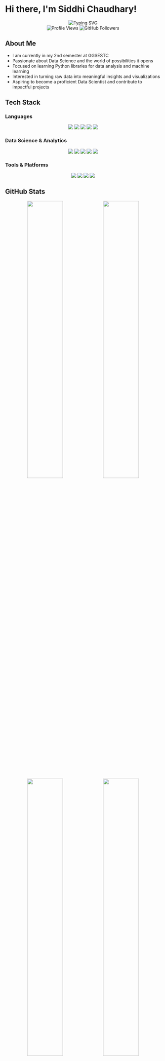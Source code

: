 # Hi there, I'm Siddhi Chaudhary! 

<div align="center">
  <img src="https://readme-typing-svg.herokuapp.com/?lines=Data+Science+Enthusiast;Second+Year+Student;Python+Developer;Always+Learning+New+Things!&font=Fira%20Code&center=true&width=380&height=50&duration=4000&pause=1000" alt="Typing SVG">
</div>

<div align="center">
  <img src="https://komarev.com/ghpvc/?username=siddhichaudhary&label=Profile%20views&color=0e75b6&style=flat" alt="Profile Views" />
  <img src="https://img.shields.io/github/followers/siddhichaudhary?label=Followers&style=social" alt="GitHub Followers" />
</div>

## About Me

- I am currently in my 2nd semester at GGSESTC
- Passionate about Data Science and the world of possibilities it opens
- Focused on learning Python libraries for data analysis and machine learning
- Interested in turning raw data into meaningful insights and visualizations
- Aspiring to become a proficient Data Scientist and contribute to impactful projects

## Tech Stack

### Languages
<div align="center">
  <img src="https://img.shields.io/badge/Python-3776AB?style=for-the-badge&logo=python&logoColor=white" />
  <img src="https://img.shields.io/badge/Java-ED8B00?style=for-the-badge&logo=java&logoColor=white" />
  <img src="https://img.shields.io/badge/JavaScript-F7DF1E?style=for-the-badge&logo=javascript&logoColor=black" />
  <img src="https://img.shields.io/badge/HTML5-E34F26?style=for-the-badge&logo=html5&logoColor=white" />
  <img src="https://img.shields.io/badge/CSS3-1572B6?style=for-the-badge&logo=css3&logoColor=white" />
</div>

### Data Science & Analytics
<div align="center">
  <img src="https://img.shields.io/badge/Pandas-150458?style=for-the-badge&logo=pandas&logoColor=white" />
  <img src="https://img.shields.io/badge/NumPy-013243?style=for-the-badge&logo=numpy&logoColor=white" />
  <img src="https://img.shields.io/badge/Matplotlib-11557c?style=for-the-badge&logo=matplotlib&logoColor=white" />
  <img src="https://img.shields.io/badge/Scikit--Learn-F7931E?style=for-the-badge&logo=scikit-learn&logoColor=white" />
  <img src="https://img.shields.io/badge/Jupyter-F37626?style=for-the-badge&logo=jupyter&logoColor=white" />
</div>

### Tools & Platforms
<div align="center">
  <img src="https://img.shields.io/badge/Git-F05032?style=for-the-badge&logo=git&logoColor=white" />
  <img src="https://img.shields.io/badge/GitHub-181717?style=for-the-badge&logo=github&logoColor=white" />
  <img src="https://img.shields.io/badge/VS%20Code-007ACC?style=for-the-badge&logo=visual-studio-code&logoColor=white" />
  <img src="https://img.shields.io/badge/Google%20Colab-F9AB00?style=for-the-badge&logo=google-colab&logoColor=white" />
</div>

## GitHub Stats

<div align="center">
  <img src="https://github-readme-stats.vercel.app/api?username=siddhichaudhary&show_icons=true&theme=radical&hide_border=true" width="48%" />
  <img src="https://github-readme-streak-stats.herokuapp.com/?user=siddhichaudhary&theme=radical&hide_border=true" width="48%" />
</div>

<div align="center">
  <img src="https://github-readme-stats.vercel.app/api/top-langs/?username=siddhichaudhary&theme=radical&hide_border=true&layout=compact" width="48%" />
  <img src="https://github-readme-activity-graph.vercel.app/graph?username=siddhichaudhary&theme=github-compact&hide_border=true" width="48%" />
</div>

## Learning Journey

```python
class DataScienceJourney:
    def _init_(self):
        self.name = "Siddhi Chaudhary"
        self.role = "Data Science Student"
        self.current_focus = [
            "Python for Data Science",
            "Statistical Analysis",
            "Machine Learning Fundamentals",
            "Data Visualization",
            "Exploratory Data Analysis"
        ]
        self.exploring = [
            "Pandas", "NumPy", "Matplotlib", 
            "Seaborn", "Scikit-learn", "Plotly"
        ]
    
    def current_goals(self):
        return [
            "Master Python data science libraries",
            "Build impactful data projects",
            "Contribute to open-source initiatives",
            "Document and share knowledge"
        ]

student = DataScienceJourney()
print("Ready to explore the world of data!")
